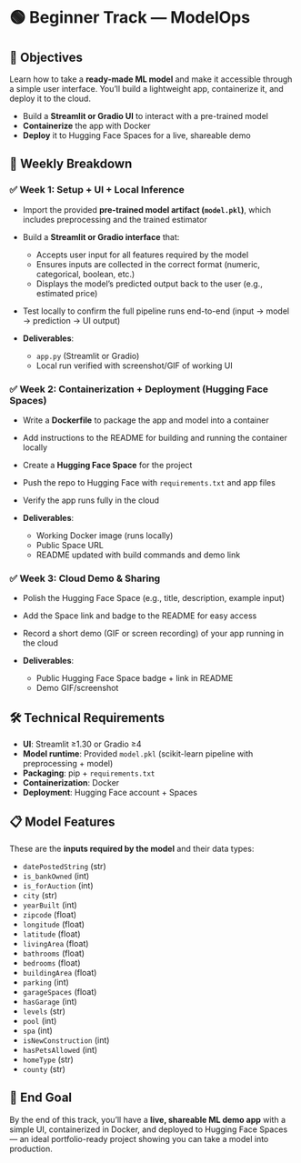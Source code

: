 # 🟢 Beginner Track — ModelOps

## 🎯 Objectives

Learn how to take a **ready-made ML model** and make it accessible through a simple user interface. You’ll build a lightweight app, containerize it, and deploy it to the cloud.

* Build a **Streamlit or Gradio UI** to interact with a pre-trained model
* **Containerize** the app with Docker
* **Deploy** it to Hugging Face Spaces for a live, shareable demo


## 📅 Weekly Breakdown

### ✅ Week 1: Setup + UI + Local Inference

* Import the provided **pre-trained model artifact (`model.pkl`)**, which includes preprocessing and the trained estimator
* Build a **Streamlit or Gradio interface** that:

  * Accepts user input for all features required by the model
  * Ensures inputs are collected in the correct format (numeric, categorical, boolean, etc.)
  * Displays the model’s predicted output back to the user (e.g., estimated price)
* Test locally to confirm the full pipeline runs end-to-end (input → model → prediction → UI output)
* **Deliverables**:

  * `app.py` (Streamlit or Gradio)
  * Local run verified with screenshot/GIF of working UI


### ✅ Week 2: Containerization + Deployment (Hugging Face Spaces)

* Write a **Dockerfile** to package the app and model into a container
* Add instructions to the README for building and running the container locally
* Create a **Hugging Face Space** for the project
* Push the repo to Hugging Face with `requirements.txt` and app files
* Verify the app runs fully in the cloud
* **Deliverables**:

  * Working Docker image (runs locally)
  * Public Space URL
  * README updated with build commands and demo link


### ✅ Week 3: Cloud Demo & Sharing

* Polish the Hugging Face Space (e.g., title, description, example input)
* Add the Space link and badge to the README for easy access
* Record a short demo (GIF or screen recording) of your app running in the cloud
* **Deliverables**:

  * Public Hugging Face Space badge + link in README
  * Demo GIF/screenshot


## 🛠️ Technical Requirements

* **UI**: Streamlit ≥1.30 or Gradio ≥4
* **Model runtime**: Provided `model.pkl` (scikit-learn pipeline with preprocessing + model)
* **Packaging**: pip + `requirements.txt`
* **Containerization**: Docker
* **Deployment**: Hugging Face account + Spaces


## 📋 Model Features

These are the **inputs required by the model** and their data types:

* `datePostedString` (str)
* `is_bankOwned` (int)
* `is_forAuction` (int)
* `city` (str)
* `yearBuilt` (int)
* `zipcode` (float)
* `longitude` (float)
* `latitude` (float)
* `livingArea` (float)
* `bathrooms` (float)
* `bedrooms` (float)
* `buildingArea` (float)
* `parking` (int)
* `garageSpaces` (float)
* `hasGarage` (int)
* `levels` (str)
* `pool` (int)
* `spa` (int)
* `isNewConstruction` (int)
* `hasPetsAllowed` (int)
* `homeType` (str)
* `county` (str)


## 🎯 End Goal

By the end of this track, you’ll have a **live, shareable ML demo app** with a simple UI, containerized in Docker, and deployed to Hugging Face Spaces — an ideal portfolio-ready project showing you can take a model into production.
